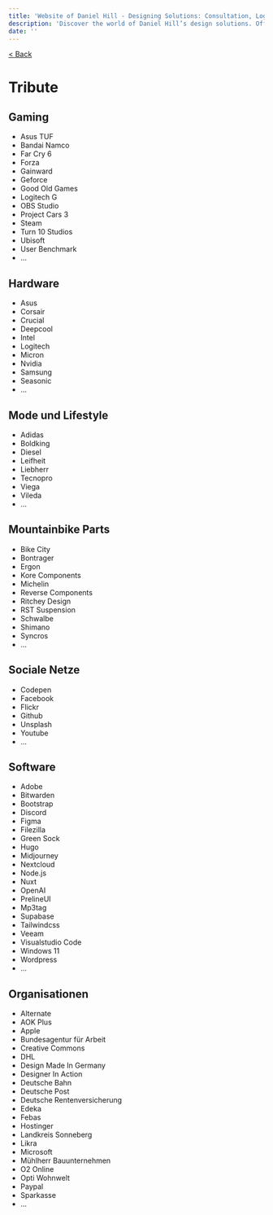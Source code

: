 ```yaml
---
title: 'Website of Daniel Hill - Designing Solutions: Consultation, Logos, UI/UX, Software Development.'
description: 'Discover the world of Daniel Hill’s design solutions. Offering consultation, logo creation, UI/UX design, and software development services tailored to your needs. Explore my site to see how I can transform your ideas into reality.'
date: ''
---
```


[< Back](/)

# Tribute

## Gaming

- Asus TUF
- Bandai Namco
- Far Cry 6
- Forza
- Gainward
- Geforce
- Good Old Games
- Logitech G
- OBS Studio
- Project Cars 3
- Steam
- Turn 10 Studios
- Ubisoft
- User Benchmark
- ...

## Hardware

- Asus
- Corsair
- Crucial
- Deepcool
- Intel
- Logitech
- Micron
- Nvidia
- Samsung
- Seasonic
- ...

## Mode und Lifestyle

- Adidas
- Boldking
- Diesel
- Leifheit
- Liebherr
- Tecnopro
- Viega
- Vileda
- ...

## Mountainbike Parts

- Bike City
- Bontrager
- Ergon
- Kore Components
- Michelin
- Reverse Components
- Ritchey Design
- RST Suspension
- Schwalbe
- Shimano
- Syncros
- ...

## Sociale Netze

- Codepen
- Facebook
- Flickr
- Github
- Unsplash
- Youtube
- ...

## Software

- Adobe
- Bitwarden
- Bootstrap
- Discord
- Figma
- Filezilla
- Green Sock
- Hugo
- Midjourney
- Nextcloud
- Node.js
- Nuxt
- OpenAI
- PrelineUI
- Mp3tag
- Supabase
- Tailwindcss
- Veeam
- Visualstudio Code
- Windows 11
- Wordpress
- ...

## Organisationen

- Alternate
- AOK Plus
- Apple
- Bundesagentur für Arbeit
- Creative Commons
- DHL
- Design Made In Germany
- Designer In Action
- Deutsche Bahn
- Deutsche Post
- Deutsche Rentenversicherung
- Edeka
- Febas
- Hostinger
- Landkreis Sonneberg
- Likra
- Microsoft
- Mühlherr Bauunternehmen
- O2 Online
- Opti Wohnwelt
- Paypal
- Sparkasse
- ...